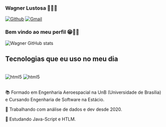 ### Wagner Lustosa 👨🏾‍💻

[![Github](https://img.shields.io/badge/GitHub-100000?style=for-the-badge&logo=github&logoColor=white)](https://github.com/wagnerlustosajr) 
[![Gmail](https://img.shields.io/badge/Gmail-D14836?style=for-the-badge&logo=gmail&logoColor=white)]()

### Bem vindo ao meu perfil 😁✋🏾

![Wagner GitHub stats](https://github-readme-stats.vercel.app/api?username=wagnerlustosajr&show_icons=true&theme=tokyonight)

## Tecnologias que eu uso no meu dia

<div style="display: inline_block"><br/>
    <img align="center" alt="html5" src="https://img.shields.io/badge/Python-14354C?style=for-the-badge&logo=python&logoColor=white " />
    <img align="center" alt="html5" src="https://img.shields.io/badge/JavaScript-323330?style=for-the-badge&logo=javascript&logoColor=F7DF1E" />
</div><br>

📚 Formado em Engenharia Aeroespacial na UnB (Universidade de Brasília) e Cursando Engenharia de Software na Estácio.

🔭 Trabalhando com análise de dados e dev desde 2020.

📖 Estudando Java-Script e HTLM.
